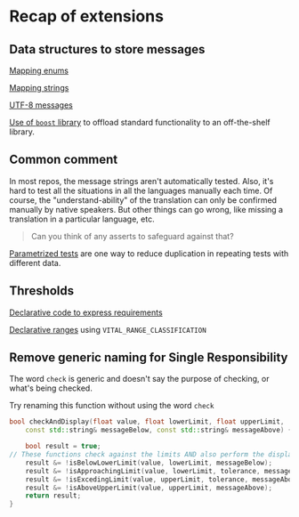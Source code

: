 # Recap of extensions

## Data structures to store messages

[Mapping enums](https://github.com/code-craft-igt-1/simple-monitor-in-cpp-manojsubrahmanian/blob/4608a4b1a075490f65140a06ffda5989e90b6a32/vitals_messages.h)

[Mapping strings](https://github.com/code-craft-igt-1/simple-monitor-in-cpp-Lokesh-Kumar-121/blob/ef5f17a648f3fbb7a3ce6390970fcce0f5600b0b/monitor.cpp)

[UTF-8 messages](https://github.com/code-craft-igt-1/simple-monitor-in-cpp-Sasikalaas28/blob/733e8a7269b98bd80fd1a5964f1d1962c0026586/monitor.cpp)

[Use of `boost` library](https://github.com/code-craft-igt-1/simple-monitor-in-cpp-lll2yu/blob/4c568883ecfbcde78a816fe6596d3fe74d6ae334/vitalchecker.cpp) to offload standard functionality to an off-the-shelf library.

## Common comment

In most repos, the message strings aren't automatically tested.
Also, it's hard to test all the situations in all the languages manually each time.
Of course, the "understand-ability" of the translation can only be confirmed manually by native speakers.
But other things can go wrong, like missing a translation in a particular language, etc.

>Can you think of any asserts to safeguard against that?

[Parametrized tests](https://github.com/code-craft-igt-1/simple-monitor-in-cpp-lll2yu/blob/4c568883ecfbcde78a816fe6596d3fe74d6ae334/test-vitalchecker.cpp) are one way to reduce duplication in repeating tests with different data.

## Thresholds

[Declarative code to express requirements](https://github.com/code-craft-igt-1/simple-monitor-in-cpp-manojsubrahmanian/blob/4608a4b1a075490f65140a06ffda5989e90b6a32/vitals_monitor.h)

[Declarative ranges](https://github.com/code-craft-igt-1/simple-monitor-in-cpp-arundas005/blob/b3fbdcd424af36bd8a34e7b1140e8382b03ae4c8/monitor.cpp) using `VITAL_RANGE_CLASSIFICATION`

## Remove generic naming for Single Responsibility

The word `check` is generic and doesn't say the purpose of checking, or what's being checked.

Try renaming this function without using the word `check`

```cpp
bool checkAndDisplay(float value, float lowerLimit, float upperLimit,
    const std::string& messageBelow, const std::string& messageAbove) {

    bool result = true;
// These functions check against the limits AND also perform the display of the given message
    result &= !isBelowLowerLimit(value, lowerLimit, messageBelow);
    result &= !isApproachingLimit(value, lowerLimit, tolerance, messageBelow);
    result &= !isExcedingLimit(value, upperLimit, tolerance, messageAbove);
    result &= !isAboveUpperLimit(value, upperLimit, messageAbove);
    return result;
}
```
